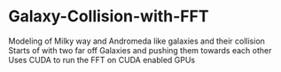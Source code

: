 # Galaxy-Collision-with-FFT
Modeling of Milky way and Andromeda like galaxies and their collision  
Starts of with two far off Galaxies and pushing them towards each other  
Uses CUDA to run the FFT on CUDA enabled GPUs
